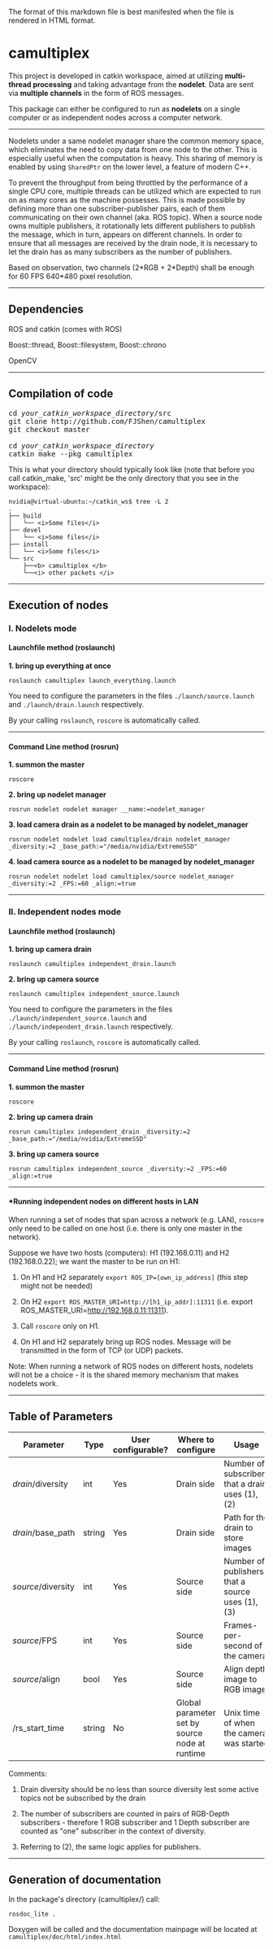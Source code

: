 The format of this markdown file is best manifested when the file is rendered in HTML format.

# camultiplex
This project is developed in catkin workspace, aimed at utilizing **multi-thread processing** and taking advantage from the **nodelet**. Data are sent via **multiple channels** in the form of ROS messages.

This package can either be configured to run as **nodelets** on a single computer or as independent nodes across a computer network. 

***

Nodelets under a same nodelet manager share the common memory space, which eliminates the need to copy data from one node to the other. This is especially useful when the computation is heavy. This sharing of memory is enabled by using `SharedPtr` on the lower level, a feature of modern C++. 

To prevent the throughput from being throttled by the performance of a single CPU core, multiple threads can be utilized which are expected to run on as many cores as the machine possesses. This is made possible by defining more than one subscriber-publisher pairs, each of them communicating on their own channel (aka. ROS topic). When a source node owns multiple publishers, it rotationally lets different publishers to publish the message, which in turn, appears on different channels. In order to ensure that all messages are received by the drain node, it is necessary to let the drain has as many subscribers as the number of publishers. 

Based on observation, two channels (2\*RGB + 2\*Depth) shall be enough for 60 FPS 640*480 pixel resolution.  

***
## Dependencies
ROS and catkin (comes with ROS)

Boost::thread, Boost::filesystem, Boost::chrono

OpenCV

***

## Compilation of code

<pre>
cd <i>your_catkin_workspace_directory</i>/src
git clone http://github.com/FJShen/camultiplex
git checkout master

cd <i>your_catkin_workspace_directory</i>
catkin_make --pkg camultiplex
</pre>

This is what your directory should typically look like (note that before you call catkin_make, 'src' might be the only directory that you see in the workspace):

```
nvidia@virtual-ubuntu:~/catkin_ws$ tree -L 2
.
├── build
│   └── <i>Some files</i>
├── devel
│   └── <i>Some files</i>
├── install
│   └── <i>Some files</i>
└── src
    ├──<b> camultiplex </b>
    └──<i> other packets </i>
```

***

## Execution of nodes

### I.  Nodelets mode
#### Launchfile method (roslaunch)
**1. bring up everything at once**
```
roslaunch camultiplex launch_everything.launch
```
You need to configure the parameters in the files ```./launch/source.launch``` and ```./launch/drain.launch``` respectively.

By your calling ```roslaunch```, ```roscore``` is automatically called.

---


#### Command Line method (rosrun)
**1. summon the master**
```
roscore
```
**2. bring up nodelet manager**
```
rosrun nodelet nodelet manager __name:=nodelet_manager
```
**3. load camera drain as a nodelet to be managed by nodelet_manager**

```
rosrun nodelet nodelet load camultiplex/drain nodelet_manager _diversity:=2 _base_path:="/media/nvidia/ExtremeSSD"
```

**4. load camera source as a nodelet to be managed by nodelet_manager**
```
rosrun nodelet nodelet load camultiplex/source nodelet_manager _diversity:=2 _FPS:=60 _align:=true
```
---
### II. Independent nodes mode
#### Launchfile method (roslaunch)
**1. bring up camera drain**

```
roslaunch camultiplex independent_drain.launch
```

**2. bring up camera source**

```
roslaunch camultiplex independent_source.launch
```

You need to configure the parameters in the files ```./launch/independent_source.launch``` and ```./launch/independent_drain.launch``` respectively.

By your calling ```roslaunch```, ```roscore``` is automatically called.

---
#### Command Line method (rosrun)
**1. summon the master**
```
roscore
```

**2. bring up camera drain**

```
rosrun camultiplex independent_drain _diversity:=2 _base_path:="/media/nvidia/ExtremeSSD"
```

**3. bring up camera source**

```
rosrun camultiplex independent_source _diversity:=2 _FPS:=60 _align:=true
```

---

#### *Running independent nodes on different hosts in LAN
When running a set of nodes that span across a network (e.g. LAN), ```roscore``` only need to be called on one host (i.e. there is only one master in the network). 

Suppose we have two hosts (computers): H1 (192.168.0.11) and H2 (192.168.0.22); we want the master to be run on H1:

1. On H1 and H2 separately ```export ROS_IP=[own_ip_address]``` (this step might not be needed)

2. On H2 ```export ROS_MASTER_URI=http://[h1_ip_addr]:11311``` (i.e. export ROS_MASTER_URI=http://192.168.0.11:11311). 

3. Call ```roscore``` only on H1.

4. On H1 and H2 separately bring up ROS nodes. Message will be transmitted in the form of TCP (or UDP) packets. 

Note: When running a network of ROS nodes on different hosts, nodelets will not be a choice - it is the shared memory mechanism that makes nodelets work.  

---

## Table of Parameters
| Parameter        | Type   | User configurable? | Where to configure                              | Usage                                    |
|------------------|--------|--------------------|-------------------------------------------------|------------------------------------------|
| *drain*/diversity  | int    | Yes                | Drain side                                    | Number of subscribers that a drain uses (1),(2)   |
| *drain*/base_path  | string | Yes                | Drain side                                      | Path for the drain to store images       |
| *source*/diversity | int    | Yes                | Source side                                     | Number of publishers that a source uses (1),(3)     |
| *source*/FPS       | int    | Yes                | Source side                                     | Frames-per-second of the camera          |
| *source*/align     | bool   | Yes                | Source side                                     | Align depth image to RGB image           |
| /rs_start_time   | string | No                 | Global parameter set by  source node at runtime | Unix time of when the camera was started |

Comments:

1) Drain diversity should be no less than source diversity lest some active topics not be subscribed by the drain

2) The number of subscribers are counted in pairs of RGB-Depth subscribers - therefore 1 RGB subscriber and 1 Depth subscriber are counted as "one" subscriber in the context of diversity. 

3) Referring to (2), the same logic applies for publishers.

---

## Generation of documentation

In the package's directory (camultiplex/) call: 

```rosdoc_lite .```

Doxygen will be called and the documentation mainpage will be located at `camultiplex/doc/html/index.html`



